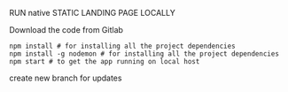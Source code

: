 RUN native STATIC LANDING PAGE LOCALLY

Download the code from Gitlab

```
npm install # for installing all the project dependencies
npm install -g nodemon # for installing all the project dependencies
npm start # to get the app running on local host
```

create new branch for updates
